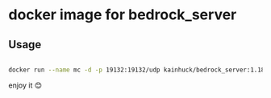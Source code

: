 # docker image for bedrock_server

## Usage

```bash

docker run --name mc -d -p 19132:19132/udp kainhuck/bedrock_server:1.18.12.01

```

enjoy it 😊